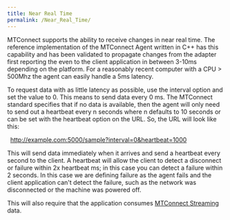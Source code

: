 ```yaml
---
title: Near Real Time
permalink: /Near_Real_Time/
---
```


MTConnect supports the ability to receive changes in near real time. The
reference implementation of the MTConnect Agent written in C++ has this
capability and has been validated to propagate changes from the adapter
first reporting the even to the client application in between 3-10ms
depending on the platform. For a reasonably recent computer with a CPU
\> 500Mhz the agent can easily handle a 5ms latency.

To request data with as little latency as possible, use the interval
option and set the value to 0. This means to send data every 0 ms. The
MTConnect standard specifies that if no data is available, then the
agent will only need to send out a heartbeat every n seconds where n
defaults to 10 seconds or can be set with the heartbeat option on the
URL. So, the URL will look like this:

` `<http://example.com:5000/sample?interval=0&heartbeat=1000>

This will send data immediately when it arrives and send a heartbeat
every second to the client. A heartbeat will allow the client to detect
a disconnect or failure within 2x heartbeat ms; in this case you can
detect a failure within 2 seconds. In this case we are defining failure
as the agent fails and the client application can't detect the failure,
such as the network was disconnected or the machine was powered off.

This will also require that the application consumes [MTConnect
Streaming](/MTConnect_Streaming "wikilink") data.